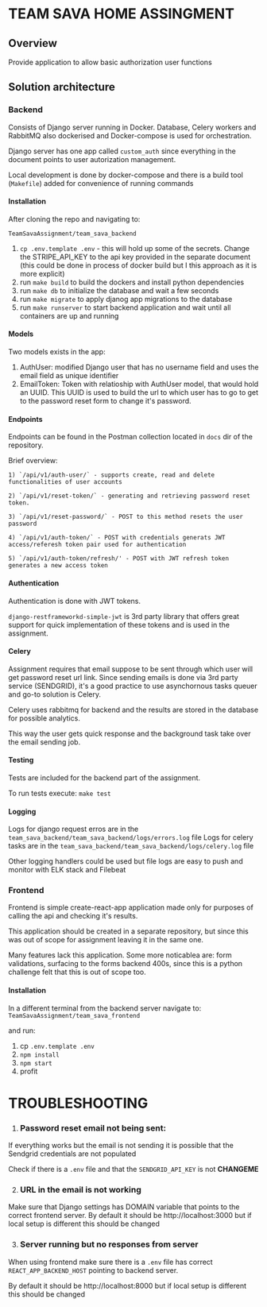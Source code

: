 # TEAM SAVA HOME ASSINGMENT

## Overview

Provide application to allow basic authorization user functions

## Solution architecture

### Backend

Consists of Django server running in Docker. Database, Celery workers and RabbitMQ also dockerised and Docker-compose is used for orchestration.

Django server has one app called `custom_auth` since everything in the document points to user autorization management.

Local development is done by docker-compose and there is a build tool (`Makefile`) added for convenience of running commands

#### Installation

After cloning the repo and navigating to:

`TeamSavaAssignment/team_sava_backend`

1. `cp .env.template .env` - this will hold up some of the secrets. Change the STRIPE_API_KEY to the api key provided in the separate document (this could be done in process of docker build but I this approach as it is more explicit)
2. run `make build` to build the dockers and install python dependencies
3. run `make db` to initialize the database and wait a few seconds
4. run `make migrate` to apply djanog app migrations to the database
5. run `make runserver` to start backend application and wait until all containers are up and running

#### Models

Two models exists in the app:

1. AuthUser: modified Django user that has no username field and uses the email field as unique identifier
2. EmailToken: Token with relatioship with AuthUser model, that would hold an UUID. This UUID is used to build the url to which user has to go to get to the password reset form to change it's password.

#### Endpoints

Endpoints can be found in the Postman collection located in `docs` dir of the repository.

Brief overview:

    1) `/api/v1/auth-user/` - supports create, read and delete functionalities of user accounts

    2) `/api/v1/reset-token/` - generating and retrieving password reset token.

    3) `/api/v1/reset-password/` - POST to this method resets the user password

    4) `/api/v1/auth-token/` - POST with credentials generats JWT access/referesh token pair used for authentication

    5) `/api/v1/auth-token/refresh/' - POST with JWT refresh token generates a new access token

#### Authentication

Authentication is done with JWT tokens.

`django-restframeworkd-simple-jwt` is 3rd party library that offers great support for quick implementation of these tokens and is used in the assignment.

#### Celery

Assignment requires that email suppose to be sent through which user will get password reset url link. Since sending emails is done via 3rd party service (SENDGRID), it's a good practice to use asynchornous tasks queuer and go-to solution is Celery.

Celery uses rabbitmq for backend and the results are stored in the database for possible analytics.

This way the user gets quick response and the background task take over the email sending job.

#### Testing

Tests are included for the backend part of the assignment.

To run tests execute:
`make test`

#### Logging

Logs for django request erros are in the `team_sava_backend/team_sava_backend/logs/errors.log` file
Logs for celery tasks are in the `team_sava_backend/team_sava_backend/logs/celery.log` file

Other logging handlers could be used but file logs are easy to push and monitor with ELK stack and Filebeat

### Frontend

Frontend is simple create-react-app application made only for purposes of calling the api and checking it's results.

This application should be created in a separate repository, but since this was out of scope for assignment leaving it in the same one.

Many features lack this application. Some more noticablea are: form validations, surfacing to the forms backend 400s, since this is a python challenge felt that this is out of scope too.

#### Installation

In a different terminal from the backend server navigate to:
`TeamSavaAssignment/team_sava_frontend`

and run:

1. cp `.env.template .env`
2. `npm install`
3. `npm start`
4. profit



# TROUBLESHOOTING

1) ### Password reset email not being sent:

If everything works but the email is not sending it is possible that the Sendgrid credentials are not populated

Check if there is a `.env` file and that the `SENDGRID_API_KEY` is not __CHANGEME__

2) ### URL in the email is not working

Make sure that Django settings has DOMAIN variable that points to the correct frontend server.
By default it should be http://localhost:3000 but if local setup is different this should be changed


3) ### Server running but no responses from server
   
When using frontend make sure there is a `.env` file has correct `REACT_APP_BACKEND_HOST` pointing to backend server.

By default it should be http://localhost:8000 but if local setup is different this should be changed